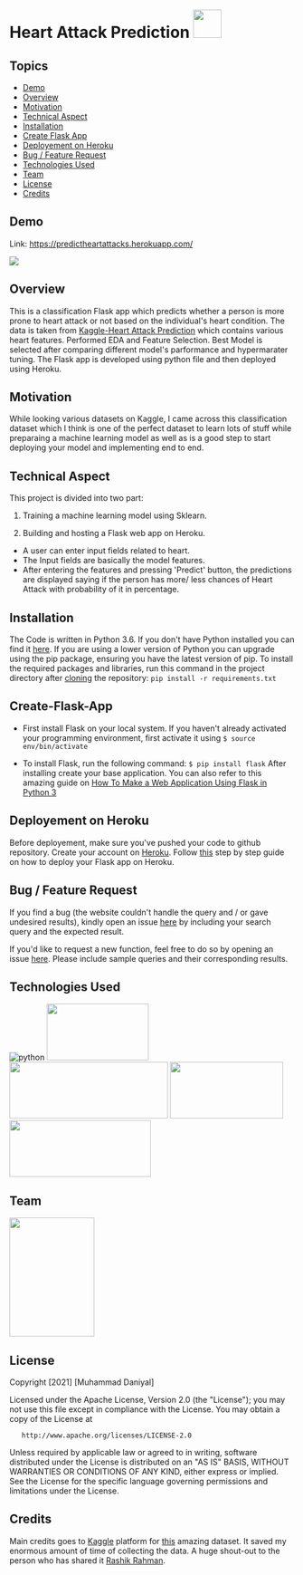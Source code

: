 # Heart Attack Prediction <img src="https://user-images.githubusercontent.com/66221394/130499684-50155db9-b5d5-419e-a627-bd70f176e7f1.png" width="50" height="50">
## Topics
- [Demo](#Demo)
- [Overview](#Overview)
- [Motivation](#Motivation)
- [Technical Aspect](#Technical-Aspect)
- [Installation](#Installation)
- [Create Flask App](#Create-Flask-App)
- [Deployement on Heroku](#Deployement-on-Heroku)
- [Bug / Feature Request](#Bug-/-Feature-Request)
- [Technologies Used](#Technologies-Used)
- [Team](#Team)
- [License](#License)
- [Credits](#Credits)

## Demo
Link: https://predictheartattacks.herokuapp.com/

[<img src="https://user-images.githubusercontent.com/66221394/130486683-9cfb8b82-79de-44d7-be66-c7a2eb156331.png">](https://predictheartattacks.herokuapp.com/)


## Overview
This is a classification Flask app which predicts whether a person is more prone to heart attack or not based on the individual's heart condition. 
The data is taken from [Kaggle-Heart Attack Prediction](https://www.kaggle.com/rashikrahmanpritom/heart-attack-analysis-prediction-dataset) which contains
various heart features. Performed EDA and Feature Selection. Best Model is selected after comparing different model's parformance and hypermarater tuning.
The Flask app is developed using python file and then deployed using Heroku.

## Motivation
While looking various datasets on Kaggle, I came across this classification dataset which I think is one of the perfect dataset to learn lots of stuff while 
preparaing a machine learning model as well as is a good step to start deploying your model and implementing end to end.

## Technical Aspect
This project is divided into two part:
1. Training a machine learning model using Sklearn.

2. Building and hosting a Flask web app on Heroku.
- A user can enter input fields related to heart.
- The Input fields are basically the model features.
- After entering the features and pressing 'Predict' button, the predictions are displayed saying if the person has more/ less chances of Heart Attack with 
probability of it in percentage.

## Installation
The Code is written in Python 3.6. If you don't have Python installed you can find it [here](https://www.python.org/downloads/). 
If you are using a lower version of Python you can upgrade using the pip package, ensuring you have the latest version of pip. 
To install the required packages and libraries, run this command in the project directory after [cloning](https://www.howtogeek.com/451360/how-to-clone-a-github-repository/)
the repository:
`pip install -r requirements.txt`

## Create-Flask-App
- First install Flask on your local system. If you haven't already activated your programming environment, first activate it using
`$ source env/bin/activate`

- To install Flask, run the following command:
`$ pip install flask`
After installing create your base application. You can also refer to this amazing guide on [How To Make a Web Application Using Flask in Python 3](https://www.digitalocean.com/community/tutorials/how-to-make-a-web-application-using-flask-in-python-3)

## Deployement on Heroku
Before deployement, make sure you've pushed your code to github repository. Create your account on [Heroku](https://dashboard.heroku.com/apps).
Follow [this](https://dev.to/lordofdexterity/deploying-flask-app-on-heroku-using-github-50nh) step by step guide on how to deploy your Flask app on Heroku.
  


## Bug / Feature Request

If you find a bug (the website couldn't handle the query and / or gave undesired results), 
kindly open an issue [here](https://github.com/daniyal214/End-to-End-ML-Projects/issues/new) by including your search query and the expected result.

If you'd like to request a new function, feel free to do so by opening an issue [here](https://github.com/daniyal214/End-to-End-ML-Projects/issues/new). 
Please include sample queries and their corresponding results.

## Technologies Used
![python](https://camo.githubusercontent.com/3cdf9577401a2c7dceac655bbd37fb2f3ee273a457bf1f2169c602fb80ca56f8/68747470733a2f2f666f7274686562616467652e636f6d2f696d616765732f6261646765732f6d6164652d776974682d707974686f6e2e737667)
<img src="https://user-images.githubusercontent.com/66221394/130487933-f4616292-15a6-4d0d-8463-c81fcfe44f64.png" width="180" height="100">
<img src="https://user-images.githubusercontent.com/66221394/130488015-d156d9ba-2b74-4c72-956c-ef5da655c98b.png" width="280" height="100">
<img src="https://user-images.githubusercontent.com/66221394/130488547-ef7a0c7c-ecd9-4c07-8485-d3ab5cce7f3d.png" width="200" height="100">
<img src="https://user-images.githubusercontent.com/66221394/130488284-8f8f1f3d-7015-44dd-865a-566095697572.png" width="250" height="100">

## Team
<img src="https://user-images.githubusercontent.com/66221394/130490754-e043534a-9e0e-44c1-aaf5-fc4453a2b1f9.JPG" width="150" height="210">


## License
Copyright [2021] [Muhammad Daniyal]

   Licensed under the Apache License, Version 2.0 (the "License");
   you may not use this file except in compliance with the License.
   You may obtain a copy of the License at

       http://www.apache.org/licenses/LICENSE-2.0

   Unless required by applicable law or agreed to in writing, software
   distributed under the License is distributed on an "AS IS" BASIS,
   WITHOUT WARRANTIES OR CONDITIONS OF ANY KIND, either express or implied.
   See the License for the specific language governing permissions and
   limitations under the License.

## Credits
Main credits goes to [Kaggle](https://www.kaggle.com/) platform for [this](https://www.kaggle.com/rashikrahmanpritom/heart-attack-analysis-prediction-dataset)
amazing dataset.
It saved my enormous amount of time of collecting the data. 
A huge shout-out to the person who has shared it [Rashik Rahman](https://www.kaggle.com/rashikrahmanpritom).




